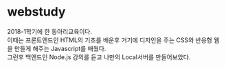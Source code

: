 # webstudy
2018-1학기에 한 동아리교육이다.  
이때는 프론트엔드인 HTML의 기초를 배운후 거기에 디자인을 주는 CSS와 반응형 웹을 만들게 해주는 Javascript를 배웠다.  
그런후 백엔드인 Node.js 강의를 듣고 나만의 Local서버를 만들어보았다.

